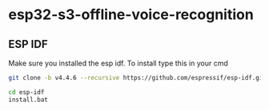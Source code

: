 # esp32-s3-offline-voice-recognition

## ESP IDF
Make sure you installed the esp idf. To install type this in your cmd
```bash
git clone -b v4.4.6 --recursive https://github.com/espressif/esp-idf.git
```
```bash
cd esp-idf
install.bat
```
